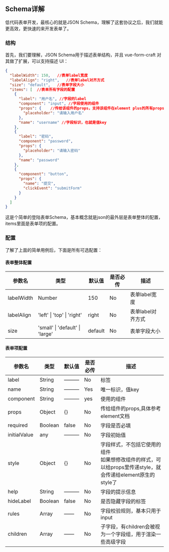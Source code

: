 ## Schema详解

低代码表单开发，最核心的就是JSON Schema，理解了这套协议之后，我们就能更高效，更快速的来开发表单了。

### 结构

首先，我们要理解，JSON Schema用于描述表单结构，并且 vue-form-craft 对其做了扩展，可以支持描述 UI：

```json
{
  "labelWidth": 150,   //表单label宽度
  "labelAlign": "right",   //表单label对齐方式
  "size": "default",   //表单字段大小
  "items": [  //表单所有字段的配置
    {
      "label": "用户名", //字段的label
      "component": "input", //字段使用的组件
      "props": {    //传给该组件的props，支持该组件在element plus的所有props
        "placeholder": "请输入用户名"
      },
      "name": "username" //字段标识，也就是值key
    },
    {
      "label": "密码",
      "component": "password",
      "props": {
        "placeholder": "请输入密码"
      },
      "name": "password"
    },
    {
      "component": "button",
      "props": {
        "name": "提交",
        "clickEvent": "submitForm"
      }
    }
  ]
}
```

这是个简单的登陆表单Schema，基本概念就是json的最外层是表单整体的配置，items里面是表单项的配置。

### 配置

了解了上面的简单用例后，下面是所有可选配置：

#### 表单整体配置

| 参数名     | 类型                            | 默认值  | 是否必传 | 描述              |
| ---------- | ------------------------------- | ------- | -------- | ----------------- |
| labelWidth | Number                          | 150     | No       | 表单label宽度     |
| labelAlign | 'left' \| 'top'   \| 'right'    | right   | No       | 表单label对齐方式 |
| size       | 'small' \| 'default' \| 'large' | default | No       | 表单字段大小      |

#### 表单项配置

| 参数名       | 类型    | 默认值 | 是否必传 | 描述                                                                                                          |
| ------------ | ------- | ------ | -------- | ------------------------------------------------------------------------------------------------------------- |
| label        | String  | ———    | No       | 标签                                                                                                          |
| name         | String  | ———    | Yes      | 唯一标识，值key                                                                                               |
| component    | String  | ———    | yes      | 使用的组件                                                                                                    |
| props        | Object  | {}     | No       | 传给组件的props,具体参考element文档                                                                           |
| required     | Boolean | false  | No       | 字段是否必填                                                                                                  |
| initialValue | any     | ———    | No       | 字段初始值                                                                                                    |
| style        | Object  | {}     | No       | 字段样式，不包括它使用的组件<br/>如果想修改组件的样式，可以给props里传递style，就会传递给element原生的style了 |
| help         | String  | ———    | No       | 字段的提示信息                                                                                                |
| hideLabel    | Boolean | false  | No       | 是否隐藏字段的标签                                                                                            |
| rules        | Array   | ——     | No       | 字段校验规则，基本只用于input                                                                                 |
| children     | Array   | ——     | No       | 子字段，有children会被视为一个字段组，用于渲染一些高级字段                                                    |